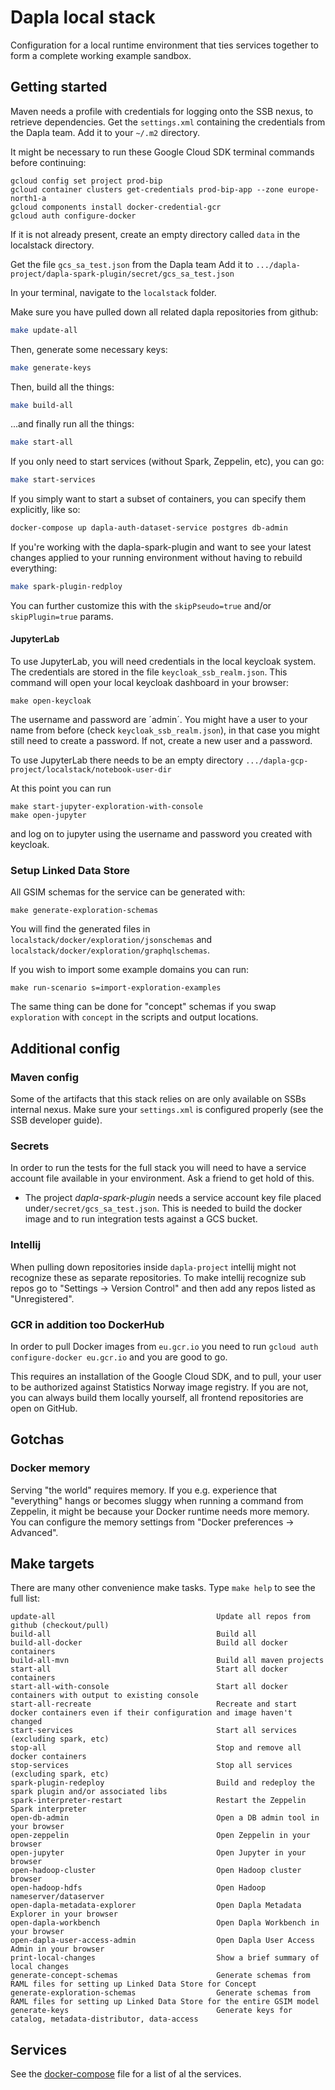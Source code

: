 # Dapla local stack

Configuration for a local runtime environment that ties services together
to form a complete working example sandbox.


## Getting started

Maven needs a profile with credentials for logging onto the SSB nexus, to retrieve dependencies. Get the `settings.xml` containing the credentials from the Dapla team. Add it to your `~/.m2` directory.

It might be necessary to run these Google Cloud SDK terminal commands before continuing:
```
gcloud config set project prod-bip
gcloud container clusters get-credentials prod-bip-app --zone europe-north1-a
gcloud components install docker-credential-gcr
gcloud auth configure-docker
```

If it is not already present, create an empty directory called `data` in the localstack directory.

Get the file `gcs_sa_test.json` from the Dapla team
Add it to `.../dapla-project/dapla-spark-plugin/secret/gcs_sa_test.json`

In your terminal, navigate to the `localstack` folder.

Make sure you have pulled down all related dapla repositories from github:

```sh
make update-all
```

Then, generate some necessary keys:

```sh
make generate-keys
```

Then, build all the things:
```sh
make build-all
```

...and finally run all the things:
```sh
make start-all
```

If you only need to start services (without Spark, Zeppelin, etc), you can go:
```sh
make start-services
```

If you simply want to start a subset of containers, you can specify them explicitly, like so:
```sh
docker-compose up dapla-auth-dataset-service postgres db-admin
```

If you're working with the dapla-spark-plugin and want to see your latest changes applied
to your running environment without having to rebuild everything:
```sh
make spark-plugin-redploy
```
You can further customize this with the `skipPseudo=true` and/or `skipPlugin=true` params.

#### JupyterLab

To use JupyterLab, you will need credentials in the local keycloak system. The credentials are stored in the file `keycloak_ssb_realm.json`. This command will open your local keycloak dashboard in your browser:
```
make open-keycloak
```
The username and password are ´admin´.
You might have a user to your name from before (check `keycloak_ssb_realm.json`), in that case you might still need to create a password. If not, create a new user and a password. 

To use JupyterLab there needs to be an empty directory `.../dapla-gcp-project/localstack/notebook-user-dir`

At this point you can run
```
make start-jupyter-exploration-with-console
make open-jupyter
```
and log on to jupyter using the username and password you created with keycloak.

### Setup Linked Data Store
All GSIM schemas for the service can be generated with:
```
make generate-exploration-schemas
```
You will find the generated files in `localstack/docker/exploration/jsonschemas` and `localstack/docker/exploration/graphqlschemas`.

If you wish to import some example domains you can run:
```
make run-scenario s=import-exploration-examples
```

The same thing can be done for "concept" schemas if you swap `exploration` with `concept` in the scripts and output locations.

## Additional config

### Maven config

Some of the artifacts that this stack relies on are only available on SSBs internal nexus. Make sure
your `settings.xml` is configured properly (see the SSB developer guide).

### Secrets

In order to run the tests for the full stack you will need to have a service account file available in your environment.
Ask a friend to get hold of this.

- The project _dapla-spark-plugin_ needs a service account key file placed under`/secret/gcs_sa_test.json`.
This is needed to build the docker image and to run integration tests against a GCS bucket.

### Intellij

When pulling down repositories inside `dapla-project` intellij might not recognize these as separate repositories. To 
make intellij recognize sub repos go to "Settings -> Version Control" and then add any repos listed as "Unregistered".

### GCR in addition too DockerHub

In order to pull Docker images from `eu.gcr.io` you need to run `gcloud auth configure-docker eu.gcr.io` and you are 
good to go.

This requires an installation of the Google Cloud SDK, and to pull, your user to be authorized against Statistics Norway 
image registry. If you are not, you can always build them locally yourself, all frontend repositories are open on GitHub.

## Gotchas

### Docker memory

Serving "the world" requires memory. If you e.g. experience that "everything" hangs or becomes
sluggy when running a command from Zeppelin, it might be because your Docker runtime needs more
memory. You can configure the memory settings from "Docker preferences -> Advanced".


## Make targets

There are many other convenience make tasks. Type `make help` to see the full list:
```
update-all                                    Update all repos from github (checkout/pull)
build-all                                     Build all
build-all-docker                              Build all docker containers
build-all-mvn                                 Build all maven projects
start-all                                     Start all docker containers
start-all-with-console                        Start all docker containers with output to existing console
start-all-recreate                            Recreate and start docker containers even if their configuration and image haven't changed
start-services                                Start all services (excluding spark, etc)
stop-all                                      Stop and remove all docker containers
stop-services                                 Stop all services (excluding spark, etc)
spark-plugin-redeploy                         Build and redeploy the spark plugin and/or associated libs
spark-interpreter-restart                     Restart the Zeppelin Spark interpreter
open-db-admin                                 Open a DB admin tool in your browser
open-zeppelin                                 Open Zeppelin in your browser
open-jupyter                                  Open Jupyter in your browser
open-hadoop-cluster                           Open Hadoop cluster browser
open-hadoop-hdfs                              Open Hadoop nameserver/dataserver
open-dapla-metadata-explorer                  Open Dapla Metadata Explorer in your browser
open-dapla-workbench                          Open Dapla Workbench in your browser
open-dapla-user-access-admin                  Open Dapla User Access Admin in your browser
print-local-changes                           Show a brief summary of local changes
generate-concept-schemas                      Generate schemas from RAML files for setting up Linked Data Store for Concept
generate-exploration-schemas                  Generate schemas from RAML files for setting up Linked Data Store for the entire GSIM model
generate-keys                                 Generate keys for catalog, metadata-distributor, data-access
```

## Services

See the [docker-compose](https://github.com/statisticsnorway/dapla-project/blob/master/localstack/docker-compose.yml) file for a list of al the services.
